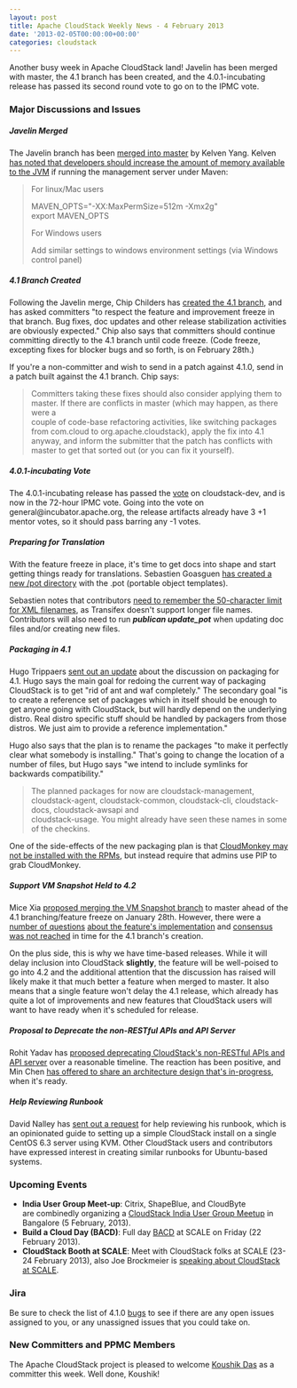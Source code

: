 ```yaml
---
layout: post
title: Apache CloudStack Weekly News - 4 February 2013
date: '2013-02-05T00:00:00+00:00'
categories: cloudstack
---
```

<p>Another busy week in Apache CloudStack land! Javelin has been merged with master, the 4.1 branch has been created, and the 4.0.1-incubating release has passed its second round vote to go on to the IPMC vote.</p>

<h3><a name="ApacheCloudStackWeeklyNews-4February2013-MajorDiscussionsandIssues"></a>Major Discussions and Issues</h3>

<h5><a name="ApacheCloudStackWeeklyNews-4February2013-JavelinMerged"></a>Javelin Merged</h5>

<p>The Javelin branch has been <a href="http://markmail.org/message/wl7it77lgrsllipu" class="external-link" rel="nofollow">merged into master</a> by Kelven Yang. Kelven <a href="http://markmail.org/message/bpnxze6edj4bikvr" class="external-link" rel="nofollow">has noted that developers should increase the amount of memory available to the JVM</a> if running the management server under Maven:</p>

<blockquote>
<p>For linux/Mac users</p>

<p>MAVEN_OPTS="-XX:MaxPermSize=512m -Xmx2g"<br/>
export MAVEN_OPTS</p>

<p>For Windows users</p>

<p>Add similar settings to windows environment settings (via Windows control panel)</p></blockquote>

<h5><a name="ApacheCloudStackWeeklyNews-4February2013-4.1BranchCreated"></a>4.1 Branch Created</h5>

<p>Following the Javelin merge, Chip Childers has <a href="http://markmail.org/message/6wpcd5kg2bvdpufy" class="external-link" rel="nofollow">created the 4.1 branch</a>, and has asked committers "to respect the feature and improvement freeze in that branch. Bug fixes, doc updates and other release stabilization activities are obviously expected." Chip also says that committers should continue committing directly to the 4.1 branch until code freeze. (Code freeze, excepting fixes for blocker bugs and so forth, is on February 28th.) </p>

<p>If you're a non-committer and wish to send in a patch against 4.1.0, send in a patch built against the 4.1 branch. Chip says:</p>

<blockquote>
<p>Committers taking these fixes should also consider applying them to master.  If there are conflicts in master (which may happen, as there were a<br/>
couple of code-base refactoring activities, like switching packages from com.cloud to org.apache.cloudstack), apply the fix into 4.1 anyway, and inform the submitter that the patch has conflicts with master to get that sorted out (or you can fix it yourself).</p></blockquote>

<h5><a name="ApacheCloudStackWeeklyNews-4February2013-4.0.1incubatingVote"></a>4.0.1-incubating Vote</h5>

<p>The 4.0.1-incubating release has passed the <a href="http://markmail.org/message/zxvynd72xfansmho" class="external-link" rel="nofollow">vote</a> on cloudstack-dev, and is now in the 72-hour IPMC vote. Going into the vote on general@incubator.apache.org, the release artifacts already have 3 +1 mentor votes, so it should pass barring any -1 votes. </p>

<h5><a name="ApacheCloudStackWeeklyNews-4February2013-PreparingforTranslation"></a>Preparing for Translation</h5>

<p>With the feature freeze in place, it's time to get docs into shape and start getting things ready for translations. Sebastien Goasguen <a href="http://markmail.org/thread/rq7pbo3tn4ur4lu5" class="external-link" rel="nofollow">has created a new /pot directory</a> with the .pot (portable object templates). </p>

<p>Sebastien notes that contributors <a href="http://markmail.org/message/ykxnxp3r5bffzqrg" class="external-link" rel="nofollow">need to remember the 50-character limit for XML filenames</a>, as Transifex doesn't support longer file names. Contributors will also need to run <b><em>publican update_pot</em></b> when updating doc files and/or creating new files.</p>

<h5><a name="ApacheCloudStackWeeklyNews-4February2013-Packagingin4.1"></a>Packaging in 4.1</h5>

<p>Hugo Trippaers <a href="http://markmail.org/message/jlvpt3dgefcwacxl" class="external-link" rel="nofollow">sent out an update</a> about the discussion on packaging for 4.1. Hugo says the main goal for redoing the current way of packaging CloudStack is to get "rid of ant and waf completely." The secondary goal "is to create a reference set of packages which in itself should be enough to get anyone going with CloudStack, but will hardly depend on the underlying distro. Real distro specific stuff should be handled by packagers from those distros. We just aim to provide a reference implementation."</p>

<p>Hugo also says that the plan is to rename the packages "to make it perfectly clear what somebody is installing." That's going to change the location of a number of files, but Hugo says "we intend to include symlinks for backwards compatibility." </p>

<blockquote>
<p>The planned packages for now are cloudstack-management, cloudstack-agent, cloudstack-common, cloudstack-cli, cloudstack-docs, cloudstack-awsapi and<br/>
cloudstack-usage. You might already have seen these names in some of the checkins.</p></blockquote>

<p>One of the side-effects of the new packaging plan is that <a href="http://markmail.org/message/47yguo5rfrszpie7" class="external-link" rel="nofollow">CloudMonkey may not be installed with the RPMs</a>, but instead require that admins use PIP to grab CloudMonkey. </p>

<h5><a name="ApacheCloudStackWeeklyNews-4February2013-SupportVMSnapshotHeldto4.2"></a>Support VM Snapshot Held to 4.2</h5>

<p>Mice Xia <a href="http://markmail.org/message/tctez5xpur2bzswe" class="external-link" rel="nofollow">proposed merging the VM Snapshot branch</a> to master ahead of the 4.1 branching/feature freeze on January 28th. However, there were a <a href="http://markmail.org/message/bmwbjet5q7nlav6j" class="external-link" rel="nofollow">number of questions</a> <a href="http://markmail.org/message/nk525qhfdwqqil6n" class="external-link" rel="nofollow">about the feature's implementation</a> and <a href="http://markmail.org/message/yjaddguj67dqzbhe" class="external-link" rel="nofollow">consensus was not reached</a> in time for the 4.1 branch's creation.</p>

<p>On the plus side, this is why we have time-based releases. While it will delay inclusion into CloudStack <b>slightly</b>, the feature will be well-poised to go into 4.2 and the additional attention that the discussion has raised will likely make it that much better a feature when merged to master. It also means that a single feature won't delay the 4.1 release, which already has quite a lot of improvements and new features that CloudStack users will want to have ready when it's scheduled for release.</p>

<h5><a name="ApacheCloudStackWeeklyNews-4February2013-ProposaltoDeprecatethenonRESTfulAPIsandAPIServer"></a>Proposal to Deprecate the non-RESTful APIs and API Server</h5>

<p>Rohit Yadav has <a href="http://markmail.org/message/3nmgl5peuxeo4mvm" class="external-link" rel="nofollow">proposed deprecating CloudStack's non-RESTful APIs and API server</a> over a reasonable timeline. The reaction has been positive, and Min Chen <a href="http://markmail.org/message/xnjf5ylpn55ddneb" class="external-link" rel="nofollow">has offered to share an architecture design that's in-progress</a>, when it's ready.</p>

<h5><a name="ApacheCloudStackWeeklyNews-4February2013-HelpReviewingRunbook"></a>Help Reviewing Runbook</h5>

<p>David Nalley has <a href="http://markmail.org/message/jint25r5gwgnx6ju" class="external-link" rel="nofollow">sent out a request</a> for help reviewing his runbook, which is an opinionated guide to setting up a simple CloudStack install on a single CentOS 6.3 server using KVM. Other CloudStack users and contributors have expressed interest in creating similar runbooks for Ubuntu-based systems.</p>

<h3><a name="ApacheCloudStackWeeklyNews-4February2013-UpcomingEvents"></a>Upcoming Events</h3>

<ul>
	<li><b>India User Group Meet-up</b>: Citrix, ShapeBlue, and CloudByte are&nbsp;combinedly&nbsp;organizing a <a href="http://www.meetup.com/CloudStack-Bangalore-Group/events/99690432/" class="external-link" rel="nofollow">CloudStack India User Group Meetup</a>&nbsp;in Bangalore (5 February, 2013).</li>
	<li><b>Build a Cloud Day (BACD)</b>: Full day <a href="http://buildacloud.org/about-cloudstack/cloudstack-events/viewevent/138-build-a-cloud-day-scale11x-.html" class="external-link" rel="nofollow">BACD</a> at SCALE on Friday (22 February 2013).</li>
	<li><b>CloudStack Booth at SCALE</b>: Meet with CloudStack folks at SCALE (23-24 February 2013), also Joe Brockmeier is <a href="http://www.socallinuxexpo.org/scale11x/presentations/taking-open-cloud-11-cloudstack" class="external-link" rel="nofollow">speaking about CloudStack at SCALE</a>.</li>
</ul>


<h3><a name="ApacheCloudStackWeeklyNews-4February2013-Jira"></a>Jira </h3>

<p>Be sure to check the list of 4.1.0 <a href="https://issues.apache.org/jira/issues/?jql=project%20%3D%20CLOUDSTACK%20AND%20resolution%20%3D%20Unresolved%20AND%20fixVersion%20%3D%20%224.1.0%22%20ORDER%20BY%20priority%20DESC" class="external-link" rel="nofollow">bugs</a> to see if there are any open issues assigned to you, or any unassigned issues that you could take on. </p>

<h3><a name="ApacheCloudStackWeeklyNews-4February2013-NewCommittersandPPMCMembers"></a>New Committers and PPMC Members</h3>

<p>The Apache CloudStack project is pleased to welcome <a href="http://markmail.org/thread/p5b76rrp5h3j4k2u" class="external-link" rel="nofollow">Koushik Das</a> as a committer this week. Well done, Koushik!</p>
